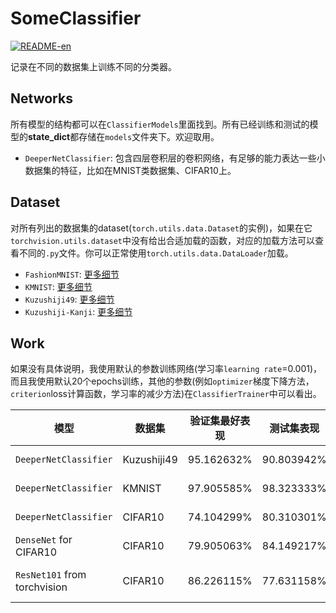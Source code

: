 # SomeClassifier

[![README-en](https://img.shields.io/badge/README-English-red)](README.md)

记录在不同的数据集上训练不同的分类器。

## Networks

所有模型的结构都可以在`ClassifierModels`里面找到。所有已经训练和测试的模型的**state_dict**都存储在`models`文件夹下。欢迎取用。

+ `DeeperNetClassifier`: 包含四层卷积层的卷积网络，有足够的能力表达一些小数据集的特征，比如在MNIST类数据集、CIFAR10上。

## Dataset

对所有列出的数据集的dataset(`torch.utils.data.Dataset`的实例)，如果在它`torchvision.utils.dataset`中没有给出合适加载的函数，对应的加载方法可以查看不同的`.py`文件。你可以正常使用`torch.utils.data.DataLoader`加载。

+ `FashionMNIST`: [更多细节](https://github.com/zalandoresearch/fashion-mnist)
+ `KMNIST`: [更多细节](https://github.com/rois-codh/kmnist)
+ `Kuzushiji49`: [更多细节](https://github.com/rois-codh/kmnist)
+ `Kuzushiji-Kanji`: [更多细节](https://github.com/rois-codh/kmnist)

## Work

如果没有具体说明，我使用默认的参数训练网络(学习率`learning rate`=0.001)，而且我使用默认20个epochs训练，其他的参数(例如`optimizer`梯度下降方法，`criterion`loss计算函数，学习率的减少方法)在`ClassifierTrainer`中可以看出。

| 模型 | 数据集 | 验证集最好表现 | 测试集表现 | 参数设置 | 预处理 |
| -- | -- | -- | -- | -- | -- |
| `DeeperNetClassifier` | Kuzushiji49 | 95.162632% | 90.803942% | default | Data augmentation |
| `DeeperNetClassifier` | KMNIST | 97.905585% | 98.323333% | default | Data augmentation |
| `DeeperNetClassifier` | CIFAR10 | 74.104299% | 80.310301% | default | Data augmentation |
| `DenseNet` for CIFAR10 | CIFAR10 | 79.905063% | 84.149217% | 50 epochs , PlateauReduce | Data augmentation |
| `ResNet101` from torchvision | CIFAR10 | 86.226115% | 77.631158% | 50 epochs, PlateauReduce, | Resize96 Data augmentation |
